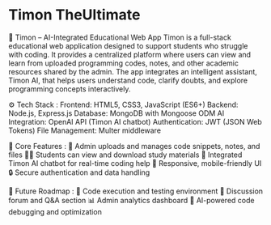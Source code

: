 # Timon TheUltimate
🧠 Timon – AI-Integrated Educational Web App
Timon is a full-stack educational web application designed to support students who struggle with coding. It provides a centralized platform where users can view and learn from uploaded programming codes, notes, and other academic resources shared by the admin. The app integrates an intelligent assistant, Timon AI, that helps users understand code, clarify doubts, and explore programming concepts interactively.

⚙️ Tech Stack :
Frontend: HTML5, CSS3, JavaScript (ES6+)
Backend: Node.js, Express.js
Database: MongoDB with Mongoose ODM
AI Integration: OpenAI API (Timon AI chatbot)
Authentication: JWT (JSON Web Tokens)
File Management: Multer middleware

🔑 Core Features :
📂 Admin uploads and manages code snippets, notes, and files
👨‍🎓 Students can view and download study materials
🤖 Integrated Timon AI chatbot for real-time coding help
📱 Responsive, mobile-friendly UI
🔒 Secure authentication and data handling

🚀 Future Roadmap :
🧩 Code execution and testing environment
💬 Discussion forum and Q&A section
📊 Admin analytics dashboard
🧠 AI-powered code debugging and optimization

